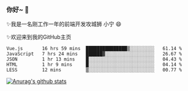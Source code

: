 ### 你好~  👋

✨我是一名刚工作一年的前端开发攻城狮 小宁 😄

✨欢迎来到我的GitHub主页
<!--
**7148505/7148505** is a ✨ _special_ ✨ repository because its `README.md` (this file) appears on your GitHub profile.

Here are some ideas to get you started:

- 🔭 I’m currently working on ...
- 🌱 I’m currently learning ...
- 👯 I’m looking to collaborate on ...
- 🤔 I’m looking for help with ...
- 💬 Ask me about ...
- 📫 How to reach me: ...
- 😄 Pronouns: ...
- ⚡ Fun fact: ...
-->

<!--START_SECTION:waka-->
```text
Vue.js       16 hrs 59 mins  ███████████████▒░░░░░░░░░   61.14 % 
JavaScript   7 hrs 24 mins   ██████▓░░░░░░░░░░░░░░░░░░   26.67 % 
JSON         1 hr 13 mins    █░░░░░░░░░░░░░░░░░░░░░░░░   04.43 % 
HTML         1 hr 9 mins     █░░░░░░░░░░░░░░░░░░░░░░░░   04.14 % 
LESS         12 mins         ▒░░░░░░░░░░░░░░░░░░░░░░░░   00.77 % 
```
<!--END_SECTION:waka-->

[![Anurag's github stats](https://github-readme-stats.vercel.app/api?username=ZhangNing-debug)](https://github.com/anuraghazra/github-readme-stats)
